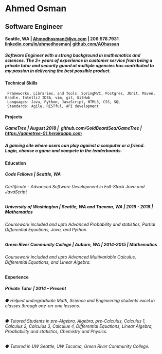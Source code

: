 # Ahmed Osman
## Software Engineer
#### Seattle, WA | ​Ahmedhosman@live.com​ | 206.578.7931 <a href="https://www.linkedin.com/in/ahmedhosman/">linkedin.com/in/ahmedhosman​</a> | ​<a href="https://github.com/AOhassan">github.com/AOhassan</a>
##### Software Engineer with a strong background in mathematics and sciences. The 3+ years of experience in customer service from being a private tutor and security guard at multiple agencies has contributed to my passion in delivering the best possible product.
#### Technical Skills
```
 Frameworks, Libraries, and Tools:​ SpringMVC, Postgres, JUnit, Maven, Gradle, IntelliJ IDEA, vim, git, GitHub
 Languages:​ Java, Python, JavaScript, HTML5, CSS, SQL
 Standards:​ Agile, RESTful, API development
```
#### Projects
##### GameTree | August 2018 | ​ github.com/GoldBeardSea/GameTree | https://gametree-01.herokuapp.com
##### A gaming site where users can play against a computer or a friend. Login, choose a game and compete in the leaderboards.

#### Education
##### Code Fellows | Seattle, WA
###### Certificate - Advanced Software Development in Full-Stack Java and JavaScript
##### University of Washington | Seattle, WA and Tacoma, WA | 2016 - 2018 | Mathematics
###### Coursework included and upto Advanced Probability and statistics, Partial Differential Equations, Java, and Python. 
##### Green River Community College | Auburn, WA | 2014-2015 | Mathematics
###### Coursework included and upto Advanced Multivariable Calculus, Differential Equations, and Linear Algebra.

#### Experience
##### Private Tutor | 2014 – Present
###### ● Helped undergraduate Math, Science and Engineering students excel in classes through one-on-one lessons.
###### ● Tutored Students in pre-Algebra, Algebra, pre-Calculus, Calculus 1, Calculus 2, Calculus 3, Calculus 4, Differential Equations, Linear Algebra, Proabability and statistics, Chemistry and Physics.
###### ● Tutored in UW Seattle, UW Tacoma, Green River Community College.
